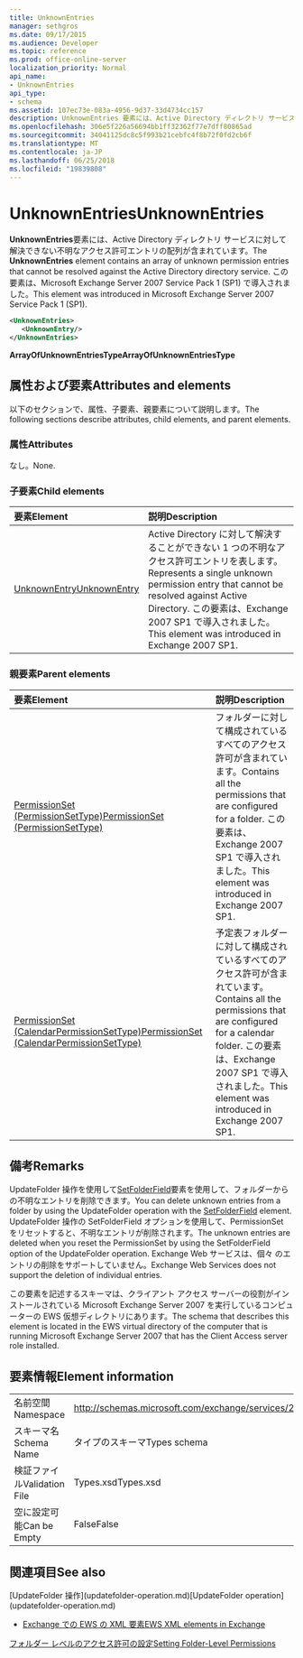 ```yaml
---
title: UnknownEntries
manager: sethgros
ms.date: 09/17/2015
ms.audience: Developer
ms.topic: reference
ms.prod: office-online-server
localization_priority: Normal
api_name:
- UnknownEntries
api_type:
- schema
ms.assetid: 107ec73e-083a-4956-9d37-33d4734cc157
description: UnknownEntries 要素には、Active Directory ディレクトリ サービスに対して解決できない不明なアクセス許可エントリの配列が含まれています。 この要素は、Microsoft Exchange Server 2007 Service Pack 1 (SP1) で導入されました。
ms.openlocfilehash: 306e5f226a56694bb1ff32362f77e7dff80865ad
ms.sourcegitcommit: 34041125dc8c5f993b21cebfc4f8b72f0fd2cb6f
ms.translationtype: MT
ms.contentlocale: ja-JP
ms.lasthandoff: 06/25/2018
ms.locfileid: "19839808"
---
```

# <a name="unknownentries"></a><span data-ttu-id="6a908-104">UnknownEntries</span><span class="sxs-lookup"><span data-stu-id="6a908-104">UnknownEntries</span></span>

<span data-ttu-id="6a908-105">**UnknownEntries**要素には、Active Directory ディレクトリ サービスに対して解決できない不明なアクセス許可エントリの配列が含まれています。</span><span class="sxs-lookup"><span data-stu-id="6a908-105">The **UnknownEntries** element contains an array of unknown permission entries that cannot be resolved against the Active Directory directory service.</span></span> <span data-ttu-id="6a908-106">この要素は、Microsoft Exchange Server 2007 Service Pack 1 (SP1) で導入されました。</span><span class="sxs-lookup"><span data-stu-id="6a908-106">This element was introduced in Microsoft Exchange Server 2007 Service Pack 1 (SP1).</span></span> 
  
```xml
<UnknownEntries>
   <UnknownEntry/>
</UnknownEntries>
```

 <span data-ttu-id="6a908-107">**ArrayOfUnknownEntriesType**</span><span class="sxs-lookup"><span data-stu-id="6a908-107">**ArrayOfUnknownEntriesType**</span></span>
## <a name="attributes-and-elements"></a><span data-ttu-id="6a908-108">属性および要素</span><span class="sxs-lookup"><span data-stu-id="6a908-108">Attributes and elements</span></span>

<span data-ttu-id="6a908-109">以下のセクションで、属性、子要素、親要素について説明します。</span><span class="sxs-lookup"><span data-stu-id="6a908-109">The following sections describe attributes, child elements, and parent elements.</span></span>
  
### <a name="attributes"></a><span data-ttu-id="6a908-110">属性</span><span class="sxs-lookup"><span data-stu-id="6a908-110">Attributes</span></span>

<span data-ttu-id="6a908-111">なし。</span><span class="sxs-lookup"><span data-stu-id="6a908-111">None.</span></span>
  
### <a name="child-elements"></a><span data-ttu-id="6a908-112">子要素</span><span class="sxs-lookup"><span data-stu-id="6a908-112">Child elements</span></span>

|<span data-ttu-id="6a908-113">**要素**</span><span class="sxs-lookup"><span data-stu-id="6a908-113">**Element**</span></span>|<span data-ttu-id="6a908-114">**説明**</span><span class="sxs-lookup"><span data-stu-id="6a908-114">**Description**</span></span>|
|:-----|:-----|
|[<span data-ttu-id="6a908-115">UnknownEntry</span><span class="sxs-lookup"><span data-stu-id="6a908-115">UnknownEntry</span></span>](unknownentry.md) <br/> |<span data-ttu-id="6a908-116">Active Directory に対して解決することができない 1 つの不明なアクセス許可エントリを表します。</span><span class="sxs-lookup"><span data-stu-id="6a908-116">Represents a single unknown permission entry that cannot be resolved against Active Directory.</span></span> <span data-ttu-id="6a908-117">この要素は、Exchange 2007 SP1 で導入されました。</span><span class="sxs-lookup"><span data-stu-id="6a908-117">This element was introduced in Exchange 2007 SP1.</span></span>  <br/> |
   
### <a name="parent-elements"></a><span data-ttu-id="6a908-118">親要素</span><span class="sxs-lookup"><span data-stu-id="6a908-118">Parent elements</span></span>

|<span data-ttu-id="6a908-119">**要素**</span><span class="sxs-lookup"><span data-stu-id="6a908-119">**Element**</span></span>|<span data-ttu-id="6a908-120">**説明**</span><span class="sxs-lookup"><span data-stu-id="6a908-120">**Description**</span></span>|
|:-----|:-----|
|[<span data-ttu-id="6a908-121">PermissionSet (PermissionSetType)</span><span class="sxs-lookup"><span data-stu-id="6a908-121">PermissionSet (PermissionSetType)</span></span>](permissionset-permissionsettype.md) <br/> |<span data-ttu-id="6a908-122">フォルダーに対して構成されているすべてのアクセス許可が含まれています。</span><span class="sxs-lookup"><span data-stu-id="6a908-122">Contains all the permissions that are configured for a folder.</span></span> <span data-ttu-id="6a908-123">この要素は、Exchange 2007 SP1 で導入されました。</span><span class="sxs-lookup"><span data-stu-id="6a908-123">This element was introduced in Exchange 2007 SP1.</span></span>  <br/> |
|[<span data-ttu-id="6a908-124">PermissionSet (CalendarPermissionSetType)</span><span class="sxs-lookup"><span data-stu-id="6a908-124">PermissionSet (CalendarPermissionSetType)</span></span>](permissionset-calendarpermissionsettype.md) <br/> |<span data-ttu-id="6a908-125">予定表フォルダーに対して構成されているすべてのアクセス許可が含まれています。</span><span class="sxs-lookup"><span data-stu-id="6a908-125">Contains all the permissions that are configured for a calendar folder.</span></span> <span data-ttu-id="6a908-126">この要素は、Exchange 2007 SP1 で導入されました。</span><span class="sxs-lookup"><span data-stu-id="6a908-126">This element was introduced in Exchange 2007 SP1.</span></span>  <br/> |
   
## <a name="remarks"></a><span data-ttu-id="6a908-127">備考</span><span class="sxs-lookup"><span data-stu-id="6a908-127">Remarks</span></span>

<span data-ttu-id="6a908-128">UpdateFolder 操作を使用して[SetFolderField](setfolderfield.md)要素を使用して、フォルダーからの不明なエントリを削除できます。</span><span class="sxs-lookup"><span data-stu-id="6a908-128">You can delete unknown entries from a folder by using the UpdateFolder operation with the [SetFolderField](setfolderfield.md) element.</span></span> <span data-ttu-id="6a908-129">UpdateFolder 操作の SetFolderField オプションを使用して、PermissionSet をリセットすると、不明なエントリが削除されます。</span><span class="sxs-lookup"><span data-stu-id="6a908-129">The unknown entries are deleted when you reset the PermissionSet by using the SetFolderField option of the UpdateFolder operation.</span></span> <span data-ttu-id="6a908-130">Exchange Web サービスは、個々 のエントリの削除をサポートしていません。</span><span class="sxs-lookup"><span data-stu-id="6a908-130">Exchange Web Services does not support the deletion of individual entries.</span></span> 
  
<span data-ttu-id="6a908-131">この要素を記述するスキーマは、クライアント アクセス サーバーの役割がインストールされている Microsoft Exchange Server 2007 を実行しているコンピューターの EWS 仮想ディレクトリにあります。</span><span class="sxs-lookup"><span data-stu-id="6a908-131">The schema that describes this element is located in the EWS virtual directory of the computer that is running Microsoft Exchange Server 2007 that has the Client Access server role installed.</span></span>
  
## <a name="element-information"></a><span data-ttu-id="6a908-132">要素情報</span><span class="sxs-lookup"><span data-stu-id="6a908-132">Element information</span></span>

|||
|:-----|:-----|
|<span data-ttu-id="6a908-133">名前空間</span><span class="sxs-lookup"><span data-stu-id="6a908-133">Namespace</span></span>  <br/> |http://schemas.microsoft.com/exchange/services/2006/types  <br/> |
|<span data-ttu-id="6a908-134">スキーマ名</span><span class="sxs-lookup"><span data-stu-id="6a908-134">Schema Name</span></span>  <br/> |<span data-ttu-id="6a908-135">タイプのスキーマ</span><span class="sxs-lookup"><span data-stu-id="6a908-135">Types schema</span></span>  <br/> |
|<span data-ttu-id="6a908-136">検証ファイル</span><span class="sxs-lookup"><span data-stu-id="6a908-136">Validation File</span></span>  <br/> |<span data-ttu-id="6a908-137">Types.xsd</span><span class="sxs-lookup"><span data-stu-id="6a908-137">Types.xsd</span></span>  <br/> |
|<span data-ttu-id="6a908-138">空に設定可能</span><span class="sxs-lookup"><span data-stu-id="6a908-138">Can be Empty</span></span>  <br/> |<span data-ttu-id="6a908-139">False</span><span class="sxs-lookup"><span data-stu-id="6a908-139">False</span></span>  <br/> |
   
## <a name="see-also"></a><span data-ttu-id="6a908-140">関連項目</span><span class="sxs-lookup"><span data-stu-id="6a908-140">See also</span></span>



<span data-ttu-id="6a908-141">
  [UpdateFolder 操作](updatefolder-operation.md)</span><span class="sxs-lookup"><span data-stu-id="6a908-141">[UpdateFolder operation](updatefolder-operation.md)</span></span>


- [<span data-ttu-id="6a908-142">Exchange での EWS の XML 要素</span><span class="sxs-lookup"><span data-stu-id="6a908-142">EWS XML elements in Exchange</span></span>](ews-xml-elements-in-exchange.md)


[<span data-ttu-id="6a908-143">フォルダー レベルのアクセス許可の設定</span><span class="sxs-lookup"><span data-stu-id="6a908-143">Setting Folder-Level Permissions</span></span>](http://msdn.microsoft.com/library/c7530e86-5112-401c-b10a-9c054ae59f07%28Office.15%29.aspx)

